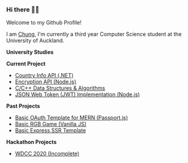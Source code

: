 ### Hi there 🙋‍♂️

Welcome to my Github Profile! 

I am <a href="http://chunghak.tech">Chung</a>, I'm currently a third year Computer Science student at the University of Auckland. 

**University Studies**


**Current Project**
- [Country Info API (.NET)](https://github.com/chunghakngor/country-api)
- [Encryption API (Node.js)](https://github.com/chunghakngor)
- [C/C++ Data Structures & Algorithms](https://github.com/chunghakngor/ds-algo)
- [JSON Web Token (JWT) Implementation (Node.js)](https://github.com/chunghakngor/)


**Past Projects**
- [Basic OAuth Template for MERN (Passport.js)](https://github.com/chunghakngor/OAuth)
- [Basic RGB Game (Vanilla JS)](https://github.com/chunghakngor/RGB-Color-Game)
- [Basic Express SSR Template](https://github.com/chunghakngor/express-template)

**Hackathon Projects**
- [WDCC 2020 (Incomplete)](https://github.com/chunghakngor/WDCC-Hackathon)
